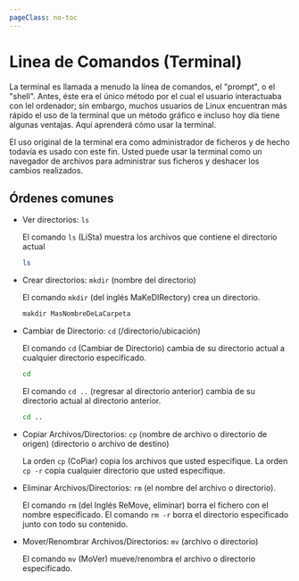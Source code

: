 ```yaml
---
pageClass: no-toc
---
```


# Linea de Comandos (Terminal)

La terminal es llamada a menudo la línea de comandos, el "prompt", o el "shell". Antes, éste era el único método por el cual el usuario interactuaba con lel ordenador; sin embargo, muchos usuarios de Linux encuentran más rápido el uso de la terminal que un método gráfico e incluso hoy día tiene algunas ventajas. Aquí aprenderá cómo usar la terminal.

El uso original de la terminal era como administrador de ficheros y de hecho todavía es usado con este fin. Usted puede usar la terminal como un navegador de archivos para administrar sus ficheros y deshacer los cambios realizados.

## Órdenes comunes

- Ver directorios: `ls`

    El comando `ls` (LiSta) muestra los archivos que contiene el directorio actual

    ``` bash
    ls
    ```

- Crear directorios: `mkdir` (nombre del directorio)

    El comando `mkdir` (del inglés MaKeDIRectory) crea un directorio.

    ``` bash
    makdir MasNombreDeLaCarpeta
    ```

- Cambiar de Directorio: `cd` (/directorio/ubicación)
    
    El comando `cd` (Cambiar de Directorio) cambia de su directorio actual a cualquier directorio especificado.

    ``` bash
    cd 
    ```

    El comando `cd ..` (regresar al directorio anterior) cambia de su directorio actual al directorio anterior.

    ``` bash
    cd ..
    ```

- Copiar Archivos/Directorios: `cp` (nombre de archivo o directorio de origen) (directorio o archivo de destino)
    
    La orden `cp` (CoPiar) copia los archivos que usted especifique. La orden `cp -r` copia cualquier directorio que usted especifique.

- Eliminar Archivos/Directorios: `rm` (el nombre del archivo o directorio).
    
    El comando `rm` (del Inglés ReMove, eliminar) borra el fichero con el nombre especificado. El comando `rm -r` borra el directorio especificado junto con todo su contenido.

- Mover/Renombrar Archivos/Directorios: `mv` (archivo o directorio)
    
    El comando `mv` (MoVer) mueve/renombra el archivo o directorio especificado.
